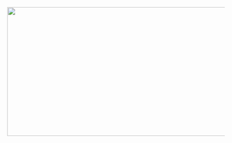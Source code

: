 <a href="https://www.gitanimals.org/en_US?utm_medium=image&utm_source=munsohyeon&utm_content=farm">
<img
  src="https://render.gitanimals.org/farms/munsohyeon"
  width="600"
  height="300"
/>
</a>
